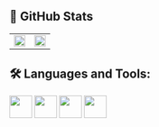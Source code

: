## 🚀 GitHub Stats

<table>
  <tr>
    <td width="50%">
<!--       <h3>📊 GitHub Stats</h3> -->
      <img src="https://github-readme-stats.vercel.app/api?username=AbuBakrSiddique00&show_icons=true&theme=ligth" width="100%"/>
    </td>
    <td width="50%">
<!--       <h3>💡 Most Used Languages</h3> -->
      <img src="https://github-readme-stats.vercel.app/api/top-langs/?username=AbuBakrSiddique00&layout=compact&theme=light" width="100%"/>
    </td>
  
</table>

## 🛠️ Languages and Tools:
<p align="left">
  <img src="https://cdn.jsdelivr.net/gh/devicons/devicon/icons/cplusplus/cplusplus-original.svg" width="40" height="40"/>
  <img src="https://cdn.jsdelivr.net/gh/devicons/devicon/icons/python/python-original.svg" width="40" height="40"/>
  <img src="https://cdn.jsdelivr.net/gh/devicons/devicon/icons/linux/linux-original.svg" width="40" height="40"/>
  <img src="https://cdn.jsdelivr.net/gh/devicons/devicon/icons/git/git-original.svg" width="40" height="40"/>
</p>
